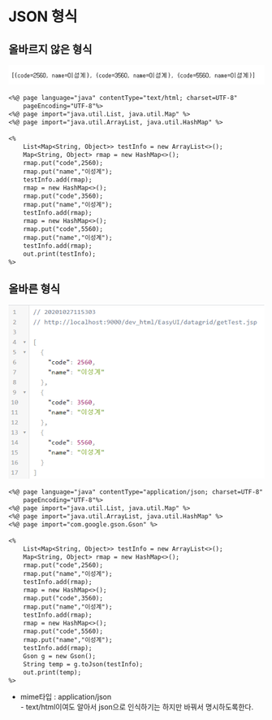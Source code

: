 # JSON 형식

## 올바르지 않은 형식

![](<../../../.gitbook/assets/4 (24).png>)

```markup
<%@ page language="java" contentType="text/html; charset=UTF-8"
    pageEncoding="UTF-8"%>
<%@ page import="java.util.List, java.util.Map" %>
<%@ page import="java.util.ArrayList, java.util.HashMap" %>
	
<%
	List<Map<String, Object>> testInfo = new ArrayList<>();
	Map<String, Object> rmap = new HashMap<>();
	rmap.put("code",2560);
	rmap.put("name","이성계");
	testInfo.add(rmap);
	rmap = new HashMap<>();
	rmap.put("code",3560);
	rmap.put("name","이성계");
	testInfo.add(rmap);
	rmap = new HashMap<>();
	rmap.put("code",5560);
	rmap.put("name","이성계");
	testInfo.add(rmap);
	out.print(testInfo);
%>
```

## 올바른 형식

![](<../../../.gitbook/assets/5 (17).png>)

```markup
<%@ page language="java" contentType="application/json; charset=UTF-8"
    pageEncoding="UTF-8"%>
<%@ page import="java.util.List, java.util.Map" %>
<%@ page import="java.util.ArrayList, java.util.HashMap" %>
<%@ page import="com.google.gson.Gson" %>
	
<%
	List<Map<String, Object>> testInfo = new ArrayList<>();
	Map<String, Object> rmap = new HashMap<>();
	rmap.put("code",2560);
	rmap.put("name","이성계");
	testInfo.add(rmap);
	rmap = new HashMap<>();
	rmap.put("code",3560);
	rmap.put("name","이성계");
	testInfo.add(rmap);
	rmap = new HashMap<>();
	rmap.put("code",5560);
	rmap.put("name","이성계");
	testInfo.add(rmap);
	Gson g = new Gson();
	String temp = g.toJson(testInfo);
	out.print(temp);
%>
```

* mime타입 : application/json\
  \- text/html이여도 알아서 json으로 인식하기는 하지만 바꿔서 명시하도록한다.
